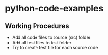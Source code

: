 # python-code-examples

## Working Procedures
- Add all code files to source (src) folder
- Add all test files to test folder
- Try to create test file for each source code

